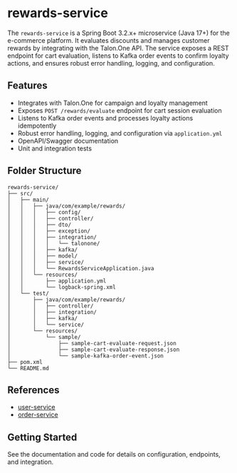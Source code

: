 # rewards-service

The `rewards-service` is a Spring Boot 3.2.x+ microservice (Java 17+) for the e-commerce platform. It evaluates discounts and manages customer rewards by integrating with the Talon.One API. The service exposes a REST endpoint for cart evaluation, listens to Kafka order events to confirm loyalty actions, and ensures robust error handling, logging, and configuration.

## Features
- Integrates with Talon.One for campaign and loyalty management
- Exposes `POST /rewards/evaluate` endpoint for cart session evaluation
- Listens to Kafka order events and processes loyalty actions idempotently
- Robust error handling, logging, and configuration via `application.yml`
- OpenAPI/Swagger documentation
- Unit and integration tests

## Folder Structure
```
rewards-service/
├── src/
│   ├── main/
│   │   ├── java/com/example/rewards/
│   │   │   ├── config/
│   │   │   ├── controller/
│   │   │   ├── dto/
│   │   │   ├── exception/
│   │   │   ├── integration/
│   │   │   │   └── talonone/
│   │   │   ├── kafka/
│   │   │   ├── model/
│   │   │   ├── service/
│   │   │   └── RewardsServiceApplication.java
│   │   └── resources/
│   │       ├── application.yml
│   │       └── logback-spring.xml
│   └── test/
│       ├── java/com/example/rewards/
│       │   ├── controller/
│       │   ├── integration/
│       │   ├── kafka/
│       │   └── service/
│       └── resources/
│           └── sample/
│               ├── sample-cart-evaluate-request.json
│               ├── sample-cart-evaluate-response.json
│               └── sample-kafka-order-event.json
├── pom.xml
└── README.md
```

## References
- [user-service](../user-service)
- [order-service](../order-service)

## Getting Started
See the documentation and code for details on configuration, endpoints, and integration.
